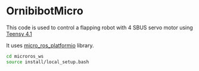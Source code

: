 # OrnibibotMicro


This code is used to control a flapping robot with 4 SBUS servo motor using [Teensy 4.1](https://www.pjrc.com/store/teensy41.html)


It uses [micro_ros_platformio](https://github.com/micro-ROS/micro_ros_platformio) library.

```bash
cd microros_ws
source install/local_setup.bash
```